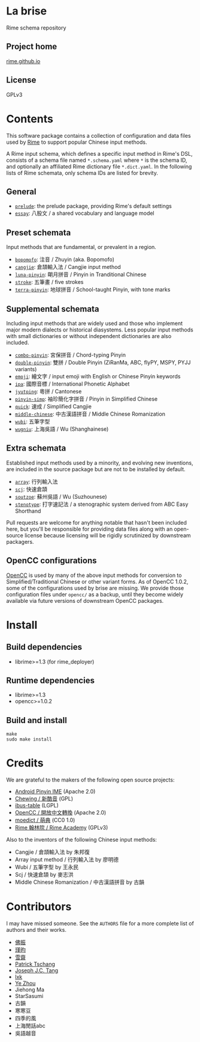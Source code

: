 <meta charset="UTF-8">

La brise
===
Rime schema repository

Project home
---
[rime.github.io](http://rime.github.io)

License
---
GPLv3

Contents
===
This software package contains a collection of configuration and data files
used by [Rime](http://rime.github.io) to support popular Chinese input methods.

A Rime input schema, which defines a specific input method in Rime's DSL,
consists of a schema file named `*.schema.yaml` where `*` is the schema ID,
and optionally an affiliated Rime dictionary file `*.dict.yaml`.
In the following lists of Rime schemata, only schema IDs are listed for brevity.

General
---
  - [`prelude`](https://github.com/rime/rime-prelude): the prelude package, providing Rime's default settings
  - [`essay`](https://github.com/rime/rime-essay): 八股文 / a shared vocabulary and language model

Preset schemata
---

Input methods that are fundamental, or prevalent in a region.

  - [`bopomofo`](https://github.com/rime/rime-bopomofo): 注音 / Zhuyin (aka. Bopomofo)
  - [`cangjie`](https://github.com/rime/rime-cangjie): 倉頡輸入法 / Cangjie input method
  - [`luna-pinyin`](https://github.com/rime/rime-luna-pinyin): 朙月拼音 / Pinyin in Tranditional Chinese
  - [`stroke`](https://github.com/rime/rime-stroke): 五筆畫 / five strokes
  - [`terra-pinyin`](https://github.com/rime/rime-terra-pinyin): 地球拼音 / School-taught Pinyin, with tone marks

Supplemental schemata
---

Including input methods that are widely used and those who implement major
modern dialects or historical diasystems. Less popular input methods with
small dictionaries or without independent dictionaries are also included.

  - [`combo-pinyin`](https://github.com/rime/rime-combo-pinyin): 宮保拼音 / Chord-typing Pinyin
  - [`double-pinyin`](https://github.com/rime/rime-double-pinyin): 雙拼 / Double Pinyin (ZiRanMa, ABC, flyPY, MSPY, PYJJ variants)
  - [`emoji`](https://github.com/rime/rime-emoji): 繪文字 / input emoji with English or Chinese Pinyin keywords
  - [`ipa`](https://github.com/rime/rime-ipa): 國際音標 / International Phonetic Alphabet
  - [`jyutping`](https://github.com/rime/rime-jyutping): 粵拼 / Cantonese
  - [`pinyin-simp`](https://github.com/rime/rime-pinyin-simp): 袖珍簡化字拼音 / Pinyin in Simplified Chinese
  - [`quick`](https://github.com/rime/rime-quick): 速成 / Simplified Cangjie
  - [`middle-chinese`](https://github.com/rime/rime-middle-chinese): 中古漢語拼音 / Middle Chinese Romanization
  - [`wubi`](https://github.com/rime/rime-wubi): 五筆字型
  - [`wugniu`](https://github.com/rime/rime-wugniu): 上海吳語 / Wu (Shanghainese)

Extra schemata
---

Established input methods used by a minority, and evolving new inventions,
are included in the source package but are not to be installed by default.

  - [`array`](https://github.com/rime/rime-array): 行列輸入法
  - [`scj`](https://github.com/rime/rime-scj): 快速倉頡
  - [`soutzoe`](https://github.com/rime/rime-soutzoe): 蘇州吳語 / Wu (Suzhounese)
  - [`stenotype`](https://github.com/rime/rime-stenotype): 打字速記法 / a stenographic system derived from ABC Easy Shorthand

Pull requests are welcome for anything notable that hasn't been included here,
but you'll be responsible for providing data files along with an open-source
license because licensing will be rigidly scrutinized by downstream packagers.

OpenCC configurations
---

[OpenCC](https://github.com/BYVoid/OpenCC) is used by many of the above input
methods for conversion to Simplified/Traditional Chinese or other variant forms.
As of OpenCC 1.0.2, some of the configurations used by brise are missing.
We provide those configuration files under `opencc/` as a backup, until they
become widely available via future versions of downstream OpenCC packages.

Install
===

Build dependencies
---
  - librime>=1.3 (for rime_deployer)

Runtime dependencies
---
  - librime>=1.3
  - opencc>=1.0.2

Build and install
---
```
make
sudo make install
```

Credits
===
We are grateful to the makers of the following open source projects:

  - [Android Pinyin IME](https://source.android.com/) (Apache 2.0)
  - [Chewing / 新酷音](http://chewing.im/) (GPL)
  - [ibus-table](https://github.com/acevery/ibus-table) (LGPL)
  - [OpenCC / 開放中文轉換](https://github.com/BYVoid/OpenCC) (Apache 2.0)
  - [moedict / 萌典](https://www.moedict.tw) (CC0 1.0)
  - [Rime 翰林院 / Rime Academy](https://github.com/rime-aca) (GPLv3)

Also to the inventors of the following Chinese input methods:

  - Cangjie / 倉頡輸入法 by 朱邦復
  - Array input method / 行列輸入法 by 廖明德
  - Wubi / 五筆字型 by 王永民
  - Scj / 快速倉頡 by 麥志洪
  - Middle Chinese Romanization / 中古漢語拼音 by 古韻

Contributors
===
I may have missed someone.
See the `AUTHORS` file for a more complete list of authors and their works.

  - [佛振](https://github.com/lotem)
  - [瑾昀](https://github.com/kunki)
  - [雪齋](https://github.com/LEOYoon-Tsaw)
  - [Patrick Tschang](https://github.com/Patricivs)
  - [Joseph J.C. Tang](https://github.com/jinntrance)
  - [lxk](http://101reset.com)
  - [Ye Zhou](https://github.com/zhouye)
  - Jiehong Ma
  - StarSasumi
  - 古韻
  - 寒寒豆
  - 四季的風
  - 上海閒話abc
  - 吳語越音
